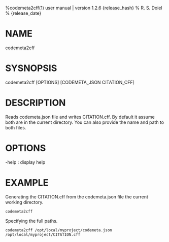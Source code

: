 %codemeta2cff(1) user manual | version 1.2.6 {release_hash}
% R. S. Doiel
% {release_date}

# NAME

codemeta2cff

# SYSNOPSIS

codemeta2cff [OPTIONS] [CODEMETA_JSON CITATION_CFF]

# DESCRIPTION

Reads codemeta.json file and writes CITATION.cff. By default
it assume both are in the current directory.  You can also
provide the name and path to both files.

# OPTIONS

-help
: display help

# EXAMPLE

Generating the CITATION.cff from the codemeta.json file the current
working directory.

~~~
codemeta2cff
~~~

Specifying the full paths.

~~~
codemeta2cff /opt/local/myproject/codemeta.json /opt/local/myproject/CITATION.cff
~~~


